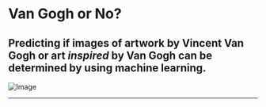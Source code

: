 # Van Gogh or No?

Predicting if images of artwork by Vincent Van Gogh or art _inspired_ by Van Gogh can be determined by using machine learning.
---
![Image](https://vangoghornot.s3.amazonaws.com/van_gogh/sunflowers.jpg)

---

